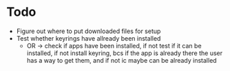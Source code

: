 # Todo

- Figure out where to put downloaded files for setup
- Test whether keyrings have allready been installed
    - OR -> check if apps have been installed, if not test if it can be installed, if not install keyring, bcs if the app is already there the user has a way to get them, and if not ic maybe can be already installed
